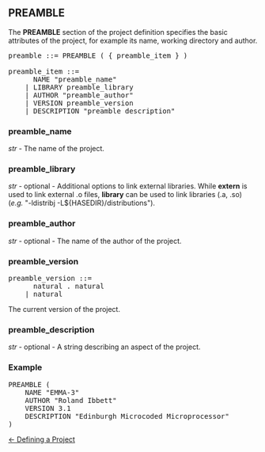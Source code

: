 ## PREAMBLE

The **PREAMBLE** section of the project definition specifies the basic attributes of the project, for example its name, working directory and author.

<pre>preamble ::= PREAMBLE ( { preamble_item } )

preamble_item ::=
      NAME "preamble_name"
    | LIBRARY preamble_library
    | AUTHOR "preamble_author"
    | VERSION preamble_version
    | DESCRIPTION "preamble_description"
</pre>

### preamble_name

*str* - The name of the project.

### preamble_library

*str* - optional - Additional options to link external libraries.  While **extern** is used to link external .o files, **library** can be used to link libraries (.a, .so) (*e.g.* "-ldistribj -L${HASEDIR}/distributions").

### preamble_author

*str* - optional - The name of the author of the project.

### preamble_version

<pre>preamble_version ::=
      natural . natural
    | natural
</pre>  

The current version of the project.

### preamble_description

*str* - optional - A string describing an aspect of the project.

### Example

<pre>
PREAMBLE (
    NAME "EMMA-3"
    AUTHOR "Roland Ibbett"
    VERSION 3.1
    DESCRIPTION "Edinburgh Microcoded Microprocessor"
)
</pre>

[<- Defining a Project](<https://github.com/HASE-Group/Documents/blob/main/project.md>)